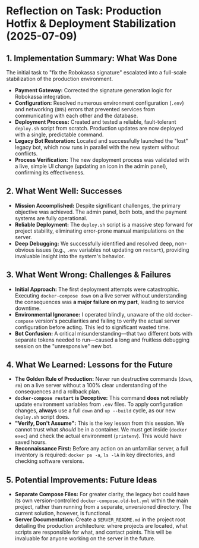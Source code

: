 # Reflection on Task: Production Hotfix & Deployment Stabilization (2025-07-09)

## 1. Implementation Summary: What Was Done

The initial task to "fix the Robokassa signature" escalated into a full-scale stabilization of the production environment.

- **Payment Gateway:** Corrected the signature generation logic for Robokassa integration.
- **Configuration:** Resolved numerous environment configuration (`.env`) and networking (`DNS`) errors that prevented services from communicating with each other and the database.
- **Deployment Process:** Created and tested a reliable, fault-tolerant `deploy.sh` script from scratch. Production updates are now deployed with a single, predictable command.
- **Legacy Bot Restoration:** Located and successfully launched the "lost" legacy bot, which now runs in parallel with the new system without conflicts.
- **Process Verification:** The new deployment process was validated with a live, simple UI change (updating an icon in the admin panel), confirming its effectiveness.

## 2. What Went Well: Successes

- **Mission Accomplished:** Despite significant challenges, the primary objective was achieved. The admin panel, both bots, and the payment systems are fully operational.
- **Reliable Deployment:** The `deploy.sh` script is a massive step forward for project stability, eliminating error-prone manual manipulations on the server.
- **Deep Debugging:** We successfully identified and resolved deep, non-obvious issues (e.g., `.env` variables not updating on `restart`), providing invaluable insight into the system's behavior.

## 3. What Went Wrong: Challenges & Failures

- **Initial Approach:** The first deployment attempts were catastrophic. Executing `docker-compose down` on a live server without understanding the consequences was **a major failure on my part**, leading to service downtime.
- **Environmental Ignorance:** I operated blindly, unaware of the old `docker-compose` version's peculiarities and failing to verify the actual server configuration before acting. This led to significant wasted time.
- **Bot Confusion:** A critical misunderstanding—that two different bots with separate tokens needed to run—caused a long and fruitless debugging session on the "unresponsive" new bot.

## 4. What We Learned: Lessons for the Future

- **The Golden Rule of Production:** Never run destructive commands (`down`, `rm`) on a live server without a 100% clear understanding of the consequences and a rollback plan.
- **`docker-compose restart` is Deceptive:** This command **does not** reliably update environment variables from `.env` files. To apply configuration changes, **always** use a full `down` and `up --build` cycle, as our new `deploy.sh` script does.
- **"Verify, Don't Assume":** This is the key lesson from this session. We cannot trust what *should* be in a container. We must get inside (`docker exec`) and check the actual environment (`printenv`). This would have saved hours.
- **Reconnaissance First:** Before any action on an unfamiliar server, a full inventory is required: `docker ps -a`, `ls -lA` in key directories, and checking software versions.

## 5. Potential Improvements: Future Ideas

- **Separate Compose Files:** For greater clarity, the legacy bot could have its own version-controlled `docker-compose.old-bot.yml` within the main project, rather than running from a separate, unversioned directory. The current solution, however, is functional.
- **Server Documentation:** Create a `SERVER_README.md` in the project root detailing the production architecture: where projects are located, what scripts are responsible for what, and contact points. This will be invaluable for anyone working on the server in the future. 